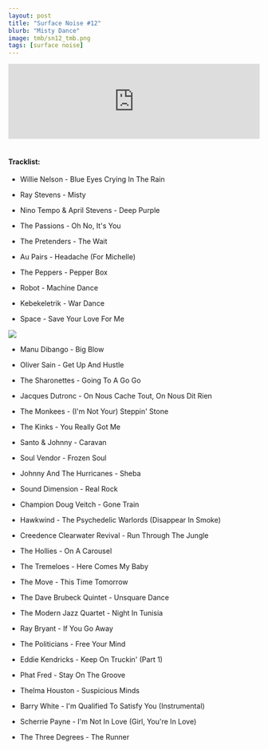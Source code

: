 ```yaml
---
layout: post
title: "Surface Noise #12"
blurb: "Misty Dance"
image: tmb/sn12_tmb.png
tags: [surface noise]
---
```



<iframe scrolling="no" id="hearthis_at_track_3028621" width="100%" height="150" src="https://hearthis.at/embed/3028621/transparent_black/?hcolor=&color=&style=2&block_size=2&block_space=1&background=1&waveform=0&cover=0&autoplay=0&css=" frameborder="0" allowtransparency allow="autoplay"><p>Listen to <a href="https://hearthis.at/zerocc/surface-noise-12-51017/" target="_blank">Surface Noise #12 (5/10/17)</a> <span>by</span><a href="https://hearthis.at/zerocc/" target="_blank" >Zero</a> <span>on</span> <a href="https://hearthis.at/" target="_blank">hearthis.at</a></p></iframe>
&nbsp;

#### Tracklist:

- Willie Nelson - Blue Eyes Crying In The Rain
- Ray Stevens - Misty
- Nino Tempo & April Stevens - Deep Purple

- The Passions - Oh No, It's You
- The Pretenders - The Wait
- Au Pairs - Headache (For Michelle)

- The Peppers - Pepper Box
- Robot - Machine Dance
- Kebekeletrik - War Dance
- Space - Save Your Love For Me

![](https://lh3.googleusercontent.com/gzA6gYsljHZL022CtcfN8do3AOwMeP1BnwVCKx5DEBNaJkJ6ivunpiCuKbYR8FxoeqNmZC1OKtGt5I13F5M-rM2H9EQzYo_7bFunpolGtLHWweoQXPGPRHa0tyreCrendgdT58BrrfnK7oTCoxzhv-9oaiOPvpIaVoW6cRR9R8kk1v4gWSqFBcL8ARrGoWYTg9PgjQB3pAGGvf8EiDAApbIIldN4isPJP_rou0cPMb10ov6RlK8OYROkNZHsAbpxyzlnPdIjTU_7r_nGFiA_4pdebrFVupgbEMmoi7HvB85W806SJIeZkqcHdR3vj0aw-LEYAEW6sMJXUTqBl1wtbxrq5Hi-MFw2pO4RgnNPEZBTJTweOUjqFqleHavqx5uyayyfVjnUGE0E7wniJacaAS5cId0xw79Plb5uT5OY_AHxNnMOUKiQ3l1N8XuvM4eUI6tzJfPSDfAveGSN4FAVTXes58RlakBYqGy9DF6-Uyp2OlRNrnGtW9EEeKeDCjrqWwk5LtPYgV8fSdnggQsiIXjbeT6KFojA-y4pokIe72nK7cw3d0RJ6MDkYyD6KNtOfzSBwCIrEC9I8Q3YmfVinVGURkHpfTaLmKIjo7m9AplDRdNwM7Or2X6mI3qw3VScWzz93sqH_ypVLhhlVKZVBq_l=w600-h603-no)

- Manu Dibango - Big Blow
- Oliver Sain - Get Up And Hustle
- The Sharonettes - Going To A Go Go

- Jacques Dutronc - On Nous Cache Tout, On Nous Dit Rien
- The Monkees - (I'm Not Your) Steppin' Stone
- The Kinks - You Really Got Me

- Santo & Johnny - Caravan
- Soul Vendor - Frozen Soul
- Johnny And The Hurricanes - Sheba
- Sound Dimension - Real Rock

- Champion Doug Veitch - Gone Train
- Hawkwind - The Psychedelic Warlords (Disappear In Smoke)
- Creedence Clearwater Revival - Run Through The Jungle

- The Hollies - On A Carousel
- The Tremeloes - Here Comes My Baby
- The Move - This Time Tomorrow

- The Dave Brubeck Quintet - Unsquare Dance
- The Modern Jazz Quartet - Night In Tunisia
- Ray Bryant - If You Go Away

- The Politicians - Free Your Mind
- Eddie Kendricks - Keep On Truckin' (Part 1)
- Phat Fred - Stay On The Groove

- Thelma Houston - Suspicious Minds
- Barry White - I'm Qualified To Satisfy You (Instrumental)
- Scherrie Payne - I'm Not In Love (Girl, You're In Love)
- The Three Degrees - The Runner